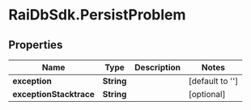 # RaiDbSdk.PersistProblem

## Properties

Name | Type | Description | Notes
------------ | ------------- | ------------- | -------------
**exception** | **String** |  | [default to &#39;&#39;]
**exceptionStacktrace** | **String** |  | [optional] 


